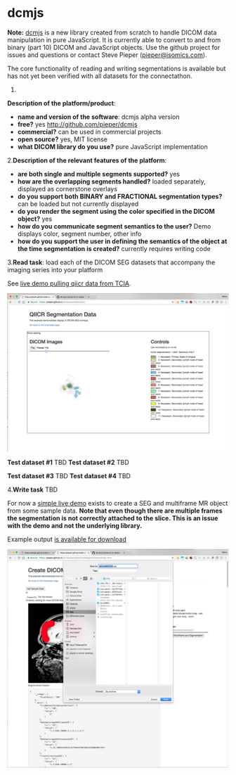 
# dcmjs


**Note:** [dcmjs](http://github.com/pieper/dcmjs) is a new library created from scratch to handle DICOM data manipulation in pure JavaScript.  It is currently able to convert to and from binary (part 10) DICOM and JavaScript objects.  Use the github project for issues and questions or contact Steve Pieper (pieper@isomics.com).

The core functionality of reading and writing segmentations is available but has not yet been verified with all datasets for the connectathon.

1.
**Description of the platform/product**:
 * **name and version of the software**: dcmjs alpha version
 * **free?** yes http://github.com/pieper/dcmjs
 * **commercial?** can be used in commercial projects
 * **open source?** yes, MIT license
 * **what DICOM library do you use?** pure JavaScript implementation

2.**Description of the relevant features of the platform**: 
 * **are both single and multiple segments supported?** yes
 * **how are the overlapping segments handled?** loaded separately, displayed as cornerstone overlays
 * **do you support both BINARY and FRACTIONAL segmentation types?** can be loaded but not currently displayed
 * **do you render the segment using the color specified in the DICOM object?** yes
 * **how do you communicate segment semantics to the user?** Demo displays color, segment number, other info
 * **how do you support the user in defining the semantics of the object at the time segmentation is created?** currently requires writing code

3.**Read task**: load each of the DICOM SEG datasets that accompany the imaging series into your platform

See [live demo pulling qiicr data from TCIA](https://pieper.github.io/dcmjs/examples/qiicr/).

![Segmentation display screenshot](/results/seg/dcmjs/dcmjs-qiicr-tcia-seg.png)



**Test dataset #1**
TBD
**Test dataset #2**
TBD

**Test dataset #3**
TBD
**Test dataset #4**
TBD

4.**Write task**
TBD

For now a [simple live demo](https://pieper.github.io/dcmjs/examples/createSegmentation/index.html) exists to create a 
SEG and multiframe MR object from some sample data.  **Note that even though there are multiple frames the segmentation is not correctly attached to the slice.  This is an issue with the demo and not the underlying library.**

Example output [is available for download](https://drive.google.com/open?id=0Bygzw56l1ZC-TWRwSUo5MEF6TU0)

![Segmentation save screenshot](/results/seg/dcmjs/dcmjs-qiicr-save-seg.png)



